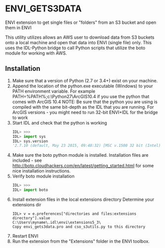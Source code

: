 # ENVI_GETS3DATA
ENVI extension to get single files or "folders" from an S3 bucket and open them in ENVI

This utility utilizes allows an AWS user to download data from S3 buckets onto a local machine and open that data into ENVI (single file) only. This uses the IDL-Python bridge to call Python scripts that utilize the boto module for working with AWS. 

## Installation
1. Make sure that a version of Python (2.7 or 3.4+) exist on your machine. 
2. Append the location of the python.exe executable (Windows) to your PATH environment variable. 
     For example PATH=%PATH%;c:\Python27\ArcGIS10.4 if you use the python that comes with ArcGIS 10.4
     NOTE: Be sure that the python you are using is compiled with the same bit-depth as the IDL that you are running. 
     For ArcGIS versions - you might need to run 32-bit ENVI+IDL for the bridge to work
3. Start IDL and check that the python is working
   ```Python
   IDL> >>>
   IDL> import sys
   IDL> sys.version
   '2.7.10 (default, May 23 2015, 09:40:32) [MSC v.1500 32 bit (Intel)]'
   ```
4. Make sure the boto python module is installed. Installation files are included - see http://boto.cloudhackers.com/en/latest/getting_started.html for some nice installation instructions. 
5. Verify boto module installation
   ```Python
   IDL> >>>
   IDL> import boto
   ```
6. Install extension files in the local extensions directory
   Determine your extensions dir
   ```IDL
   IDL> v = e.preferences["directories and files:extensions directory"].value
   C:\Users\myname\.idl\envi\extensions5_3\
   Copy envi_gets3data.pro and cso_s3utils.py to this directory
   
7. Restart ENVI
8. Run the extension from the "Extensions" folder in the ENVI toolbox. 

